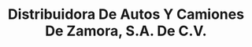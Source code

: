 ---
title: "Distribuidora De Autos Y Camiones De Zamora, S.A. De C.V."
url: /zamora/distribuidora-de-autos-y-camiones-de-zamora-s-a-de-c-v/
shop: coche
---